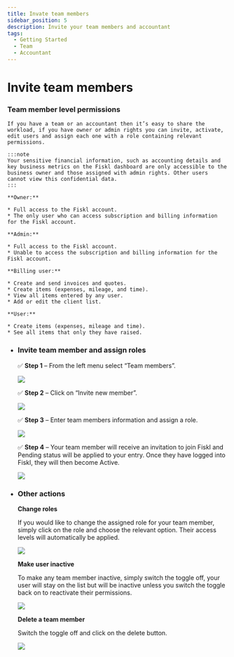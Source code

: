 ```yaml
---
title: Invate team members
sidebar_position: 5
description: Invite your team members and accountant
tags:
  - Getting Started
  - Team
  - Accountant
---
```


# Invite team members

### Team member level permissions

    If you have a team or an accountant then it’s easy to share the workload, if you have owner or admin rights you can invite, activate, edit users and assign each one with a role containing relevant permissions.

    :::note
    Your sensitive financial information, such as accounting details and key business metrics on the Fiskl dashboard are only accessible to the business owner and those assigned with admin rights. Other users cannot view this confidential data.
    :::

    **Owner:**

    * Full access to the Fiskl account.
    * The only user who can access subscription and billing information for the Fiskl account.

    **Admin:**

    * Full access to the Fiskl account.
    * Unable to access the subscription and billing information for the Fiskl account.

    **Billing user:**

    * Create and send invoices and quotes.
    * Create items (expenses, mileage, and time).
    * View all items entered by any user.
    * Add or edit the client list.

    **User:**

    * Create items (expenses, mileage and time).
    * See all items that only they have raised.
*   ### Invite team member and assign roles <a href="#kbsection1" id="kbsection1"></a>

    ✅ **Step 1** – From the left menu select “Team members”.

    ![](https://fiskl.com/wp-content/uploads/2023/07/menu-6.png)

    ✅ **Step 2** – Click on “Invite new member”.

    ![](https://fiskl.com/wp-content/uploads/2023/07/invite-member.png)

    ✅ **Step 3** – Enter team members information and assign a role.

    ![](https://fiskl.com/wp-content/uploads/2023/07/select-role.png)

    ✅ **Step 4** – Your team member will receive an invitation to join Fiskl and Pending status will be applied to your entry. Once they have logged into Fiskl, they will then become Active.

    ![](https://fiskl.com/wp-content/uploads/2023/07/User-on-list-1.png)
*   ### Other actions <a href="#kbsection2" id="kbsection2"></a>

    **Change roles**

    If you would like to change the assigned role for your team member, simply click on the role and choose the relevant option. Their access levels will automatically be applied.

    ![](https://fiskl.com/wp-content/uploads/2023/07/team-list-v2.png)

    **Make user inactive**

    To make any team member inactive, simply switch the toggle off, your user will stay on the list but will be inactive unless you switch the toggle back on to reactivate their permissions.

    ![](https://fiskl.com/wp-content/uploads/2023/07/team-list-with-toggle.png)

    **Delete a team member**

    Switch the toggle off and click on the delete button.

    ![](https://fiskl.com/wp-content/uploads/2023/07/Delete-member.png)

